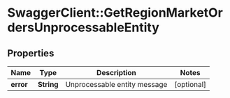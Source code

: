 # SwaggerClient::GetRegionMarketOrdersUnprocessableEntity

## Properties
Name | Type | Description | Notes
------------ | ------------- | ------------- | -------------
**error** | **String** | Unprocessable entity message | [optional] 


